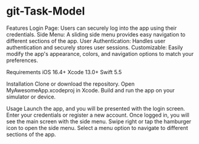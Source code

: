 # git-Task-Model
Features
Login Page: Users can securely log into the app using their credentials.
Side Menu: A sliding side menu provides easy navigation to different sections of the app.
User Authentication: Handles user authentication and securely stores user sessions.
Customizable: Easily modify the app's appearance, colors, and navigation options to match your preferences.

Requirements
iOS 16.4+
Xcode 13.0+
Swift 5.5

Installation
Clone or download the repository.
Open MyAwesomeApp.xcodeproj in Xcode.
Build and run the app on your simulator or device.

Usage
Launch the app, and you will be presented with the login screen.
Enter your credentials or register a new account.
Once logged in, you will see the main screen with the side menu.
Swipe right or tap the hamburger icon to open the side menu.
Select a menu option to navigate to different sections of the app.
